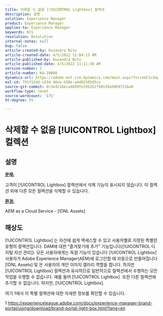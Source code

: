 ```yaml
---
title: 삭제할 수 없음 [!UICONTROL Lightbox] 컬렉션
description: 설명
solution: Experience Manager
product: Experience Manager
applies-to: Experience Manager
keywords: KCS
resolution: Resolution
internal-notes: null
bug: false
article-created-by: Ruxandra Nitu
article-created-date: 4/5/2022 11:04:13 AM
article-published-by: Ruxandra Nitu
article-published-date: 4/5/2022 11:11:30 AM
version-number: 1
article-number: KA-19080
dynamics-url: https://adobe-ent.crm.dynamics.com/main.aspx?forceUCI=1&pagetype=entityrecord&etn=knowledgearticle&id=970c3b1e-d0b4-ec11-983f-000d3a5d0d94
exl-id: 791f52dd-c634-46ea-b58e-a4402505d5ce
source-git-commit: 0c3e421beca46d9fe1952b1f98538a50697216a0
workflow-type: tm+mt
source-wordcount: '171'
ht-degree: 5%

---
```


# 삭제할 수 없음 [!UICONTROL Lightbox] 컬렉션

## 설명


<u><b>문제:</b></u>

고객이 [!UICONTROL Lightbox] 컬렉션에서 삭제 기능이 표시되지 않습니다. 이 컬렉션 외에 다른 모든 컬렉션을 삭제할 수 있습니다.

<u><b>환경:</b></u>

AEM as a Cloud Service - [!DNL Assets]


## 해상도


[!UICONTROL Lightbox] 는 자산에 쉽게 액세스할 수 있고 사용자별로 지정된 특별한 유형의 컬렉션입니다. DAM에 대한 &quot;즐겨찾기에 추가&quot; 기능입니다([!UICONTROL 디지털 자산 관리]). 모든 사용자에게는 독점 기능이 있습니다 [!UICONTROL Lightbox] 사용자가 Adobe Experience Manager(AEM)에 로그인할 때 자동으로 만들어집니다 [!DNL Assets] 및 은 사용자의 개인 이미지 갤러리 역할을 합니다.
하지만 [!UICONTROL Lightbox] 컬렉션과 유사하므로 일반적으로 컬렉션에서 수행하는 모든 작업을 수행할 수 없습니다. 예를 들어 [!UICONTROL Lightbox]. 또한 다른 컬렉션에 추가할 수 없습니다. 하지만, [!UICONTROL Lightbox].

여기 1에서 이 특별 컬렉션에 대한 자세한 정보를 확인할 수 있습니다.



1 https://experienceleague.adobe.com/docs/experience-manager-brand-portal/using/download/brand-portal-light-box.html?lang=en
